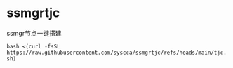 # ssmgrtjc
ssmgr节点一键搭建

`bash <(curl -fsSL https://raw.githubusercontent.com/syscca/ssmgrtjc/refs/heads/main/tjc.sh)`
